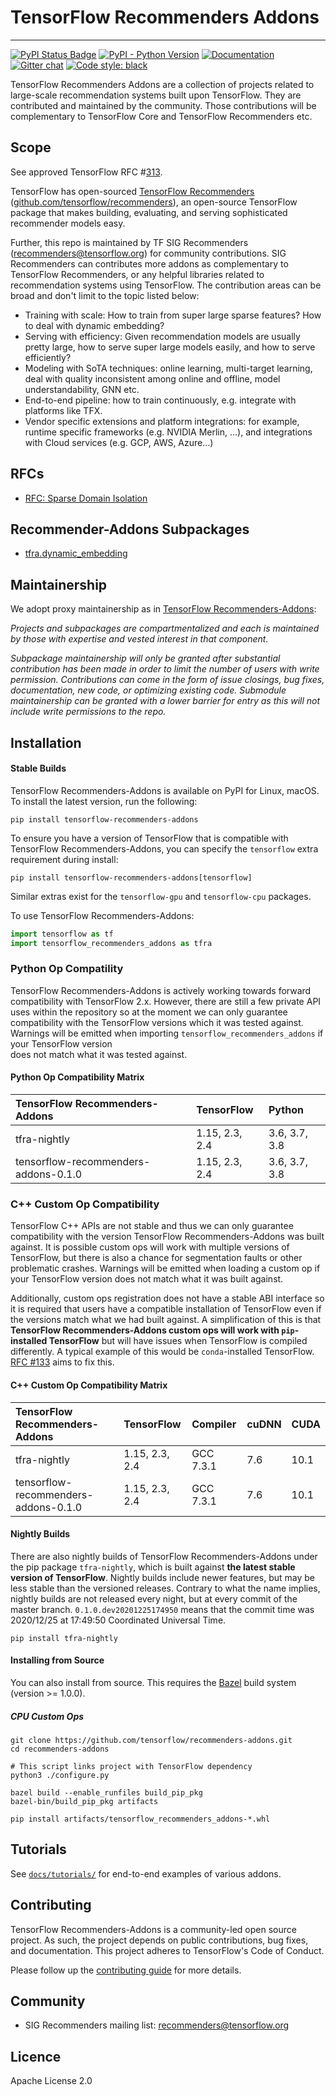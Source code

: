 # TensorFlow Recommenders Addons
-----------------

[![PyPI Status Badge](https://badge.fury.io/py/tensorflow-recommenders-addons.svg)](https://pypi.org/project/tensorflow-recommenders-addons/)
[![PyPI - Python Version](https://img.shields.io/pypi/pyversions/tensorflow-recommenders-addons)](https://pypi.org/project/tensorflow-recommenders-addons/)
[![Documentation](https://img.shields.io/badge/api-reference-blue.svg)](https://www.tensorflow.org/recommenders-addons/api_docs/python/tfra)
[![Gitter chat](https://img.shields.io/badge/chat-on%20gitter-46bc99.svg)](https://gitter.im/tensorflow/sig-recommenders-addons)
[![Code style: black](https://img.shields.io/badge/code%20style-black-000000.svg)](https://github.com/psf/black)


TensorFlow Recommenders Addons are a collection of projects related to
large-scale recommendation systems built upon TensorFlow. They are contributed
and maintained by the community. Those contributions will be complementary to
TensorFlow Core and TensorFlow Recommenders etc.

## Scope

See approved TensorFlow RFC #[313](https://github.com/tensorflow/community/pull/313). 

TensorFlow has open-sourced [TensorFlow Recommenders](https://blog.tensorflow.org/2020/09/introducing-tensorflow-recommenders.html)
([github.com/tensorflow/recommenders](http://github.com/tensorflow/recommenders)),
an open-source TensorFlow package that makes building, evaluating, and serving
sophisticated recommender models easy.

Further, this repo is maintained by TF SIG Recommenders
([recommenders@tensorflow.org](https://groups.google.com/a/tensorflow.org/g/recommenders))
for community contributions. SIG Recommenders can contributes more addons as complementary
to TensorFlow Recommenders, or any helpful libraries related to recommendation systems using
TensorFlow. The contribution areas can be broad and don't limit to the topic listed below:

* Training with scale: How to train from super large sparse features? How to
deal with dynamic embedding?
* Serving with efficiency: Given recommendation models are usually pretty
large, how to serve super large models easily, and how to serve efficiently?
* Modeling with SoTA techniques: online learning, multi-target learning, deal
with quality inconsistent among online and offline, model understandability,
GNN etc.
* End-to-end pipeline: how to train continuously, e.g. integrate with platforms
like TFX.
* Vendor specific extensions and platform integrations: for example, runtime
specific frameworks (e.g. NVIDIA Merlin, …), and integrations with Cloud services
(e.g. GCP, AWS, Azure…)

## RFCs
* [RFC: Sparse Domain Isolation](rfcs/20200424-sparse-domain-isolation.md)

## Recommender-Addons Subpackages

* [tfra.dynamic_embedding](https://www.tensorflow.org/addons/api_docs/python/tfra/dynamic_embdding)
   
## Maintainership

We adopt proxy maintainership as in [TensorFlow Recommenders-Addons](https://github.com/tensorflow/recommenders-addons):

*Projects and subpackages are compartmentalized and each is maintained by those
with expertise and vested interest in that component.*

*Subpackage maintainership will only be granted after substantial contribution
has been made in order to limit the number of users with write permission.
Contributions can come in the form of issue closings, bug fixes, documentation,
new code, or optimizing existing code. Submodule maintainership can be granted
with a lower barrier for entry as this will not include write permissions to
the repo.*

## Installation
#### Stable Builds
TensorFlow Recommenders-Addons is available on PyPI for Linux, macOS. To install the latest version, 
run the following:
```
pip install tensorflow-recommenders-addons
```

To ensure you have a version of TensorFlow that is compatible with TensorFlow Recommenders-Addons, 
you can specify the `tensorflow` extra requirement during install:

```
pip install tensorflow-recommenders-addons[tensorflow]
```

Similar extras exist for the `tensorflow-gpu` and `tensorflow-cpu` packages.
 

To use TensorFlow Recommenders-Addons:

```python
import tensorflow as tf
import tensorflow_recommenders_addons as tfra
```

### Python Op Compatility
TensorFlow Recommenders-Addons is actively working towards forward compatibility with TensorFlow 2.x. 
However, there are still a few private API uses within the repository so at the moment 
we can only guarantee compatibility with the TensorFlow versions which it was tested against. 
Warnings will be emitted when importing `tensorflow_recommenders_addons` if your TensorFlow version  
does not match what it was tested against.

#### Python Op Compatibility Matrix
| TensorFlow Recommenders-Addons | TensorFlow | Python  |
|:----------------------- |:---|:---------- |
| tfra-nightly | 1.15, 2.3, 2.4 | 3.6, 3.7, 3.8 | 
| tensorflow-recommenders-addons-0.1.0 | 1.15, 2.3, 2.4 |3.6, 3.7, 3.8 |

### C++ Custom Op Compatibility
TensorFlow C++ APIs are not stable and thus we can only guarantee compatibility with the 
version TensorFlow Recommenders-Addons was built against. It is possible custom ops will work with 
multiple versions of TensorFlow, but there is also a chance for segmentation faults or other problematic 
crashes. Warnings will be emitted when loading a custom op if your TensorFlow version does not match 
what it was built against.

Additionally, custom ops registration does not have a stable ABI interface so it is 
required that users have a compatible installation of TensorFlow even if the versions 
match what we had built against. A simplification of this is that **TensorFlow Recommenders-Addons 
custom ops will work with `pip`-installed TensorFlow** but will have issues when TensorFlow 
is compiled differently. A typical example of this would be `conda`-installed TensorFlow.
[RFC #133](https://github.com/tensorflow/community/pull/133) aims to fix this.


#### C++ Custom Op Compatibility Matrix
| TensorFlow Recommenders-Addons | TensorFlow | Compiler  | cuDNN | CUDA | 
|:----------------------- |:---- |:---------|:---------|:---------|
| tfra-nightly | 1.15, 2.3, 2.4 | GCC 7.3.1 | 7.6 | 10.1 |
| tensorflow-recommenders-addons-0.1.0 | 1.15, 2.3, 2.4  | GCC 7.3.1 | 7.6 | 10.1 |


#### Nightly Builds
There are also nightly builds of TensorFlow Recommenders-Addons under the pip package
`tfra-nightly`, which is built against **the latest stable version of TensorFlow**. Nightly builds
include newer features, but may be less stable than the versioned releases. Contrary to 
what the name implies, nightly builds are not released every night, but at every commit 
of the master branch. `0.1.0.dev20201225174950` means that the commit time was 
2020/12/25 at 17:49:50 Coordinated Universal Time.

```
pip install tfra-nightly
```

#### Installing from Source
You can also install from source. This requires the [Bazel](https://bazel.build/) build system (version >= 1.0.0).

##### CPU Custom Ops
```
git clone https://github.com/tensorflow/recommenders-addons.git
cd recommenders-addons

# This script links project with TensorFlow dependency
python3 ./configure.py

bazel build --enable_runfiles build_pip_pkg
bazel-bin/build_pip_pkg artifacts

pip install artifacts/tensorflow_recommenders_addons-*.whl
```

## Tutorials
See [`docs/tutorials/`](docs/tutorials/)
for end-to-end examples of various addons.

## Contributing

TensorFlow Recommenders-Addons is a community-led open source project. As such,
the project depends on public contributions, bug fixes, and documentation. This
project adheres to TensorFlow's Code of Conduct. 

Please follow up the [contributing guide](CONTRIBUTING.md) for more details.

## Community

* SIG Recommenders mailing list:
[recommenders@tensorflow.org](https://groups.google.com/a/tensorflow.org/g/recommenders)

## Licence
Apache License 2.0

